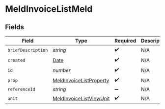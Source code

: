 # MeldInvoiceListMeld


## Fields

| Field                                                                                         | Type                                                                                          | Required                                                                                      | Description                                                                                   |
| --------------------------------------------------------------------------------------------- | --------------------------------------------------------------------------------------------- | --------------------------------------------------------------------------------------------- | --------------------------------------------------------------------------------------------- |
| `briefDescription`                                                                            | *string*                                                                                      | :heavy_check_mark:                                                                            | N/A                                                                                           |
| `created`                                                                                     | [Date](https://developer.mozilla.org/en-US/docs/Web/JavaScript/Reference/Global_Objects/Date) | :heavy_check_mark:                                                                            | N/A                                                                                           |
| `id`                                                                                          | *number*                                                                                      | :heavy_check_mark:                                                                            | N/A                                                                                           |
| `prop`                                                                                        | [MeldInvoiceListProperty](../../models/shared/meldinvoicelistproperty.md)                     | :heavy_check_mark:                                                                            | N/A                                                                                           |
| `referenceId`                                                                                 | *string*                                                                                      | :heavy_minus_sign:                                                                            | N/A                                                                                           |
| `unit`                                                                                        | [MeldInvoiceListViewUnit](../../models/shared/meldinvoicelistviewunit.md)                     | :heavy_check_mark:                                                                            | N/A                                                                                           |